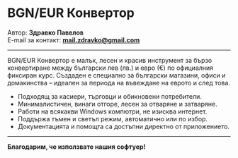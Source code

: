 # BGN/EUR Конвертор

Автор: **Здравко Паввлов**<br>
E-mail за контакт: **mail.zdravko@gmail.com**

---

BGN/EUR Конвертор е малък, лесен и красив инструмент за бързо конвертиране между български лев (лв.) и евро (€) по официалния фиксиран курс. Създаден е специално за български магазини, офиси и домакинства – идеален за периода на въвеждане на еврото и след това.

- Подходящ за касиери, търговци и обикновени потребители.
- Минималистичен, винаги отгоре, лесен за отваряне и затваряне.
- Работи на всякакви Windows компютри, не изисква интернет.
- Поддържа тъмен и светъл режим, автоматично или по избор.
- Документацията и помощта са достъпни директно от приложението.

---

**Благодарим, че използвате нашия софтуер!**

